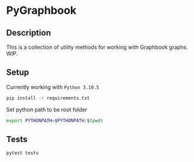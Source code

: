 # PyGraphbook

## Description

This is a collection of utility methods for working with Graphbook graphs. WIP.

## Setup

Currently working with `Python 3.10.5`

```bash
pip install -r requirements.txt
```

Set python path to be root folder
    
```bash
export PYTHONPATH=$PYTHONPATH:$(pwd)
```

## Tests

```bash
pytest tests
```